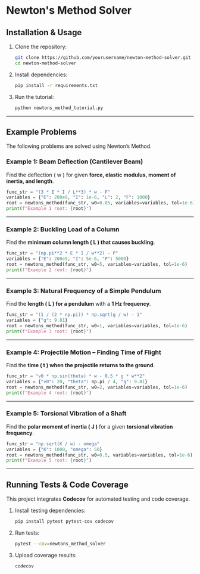 # Newton's Method Solver

## Installation & Usage
1. Clone the repository:
   ```bash
   git clone https://github.com/yourusername/newton-method-solver.git
   cd newton-method-solver
   ```
2. Install dependencies:
   ```bash
   pip install -r requirements.txt
   ```
3. Run the tutorial:
   ```bash
   python newtons_method_tutorial.py
   ```

---

## Example Problems
The following problems are solved using Newton’s Method.

### **Example 1: Beam Deflection (Cantilever Beam)**
Find the deflection \( w \) for given **force, elastic modulus, moment of inertia, and length**.

```python
func_str = "(3 * E * I / L**3) * w - F"
variables = {"E": 200e9, "I": 1e-6, "L": 2, "F": 1000}
root = newtons_method(func_str, w0=0.05, variables=variables, tol=1e-6)
print(f"Example 1 root: {root}")
```

---

### **Example 2: Buckling Load of a Column**
Find the **minimum column length \( L \) that causes buckling**.

```python
func_str = "(np.pi**2 * E * I / w**2) - P"
variables = {"E": 200e9, "I": 5e-6, "P": 5000}
root = newtons_method(func_str, w0=5, variables=variables, tol=1e-6)
print(f"Example 2 root: {root}")
```

---

### **Example 3: Natural Frequency of a Simple Pendulum**
Find the **length \( L \) for a pendulum** with a **1 Hz frequency**.

```python
func_str = "(1 / (2 * np.pi)) * np.sqrt(g / w) - 1"
variables = {"g": 9.81}
root = newtons_method(func_str, w0=1, variables=variables, tol=1e-6)
print(f"Example 3 root: {root}")
```

---

### **Example 4: Projectile Motion – Finding Time of Flight**
Find the **time \( t \) when the projectile returns to the ground**.

```python
func_str = "v0 * np.sin(theta) * w - 0.5 * g * w**2"
variables = {"v0": 20, "theta": np.pi / 4, "g": 9.81}
root = newtons_method(func_str, w0=2, variables=variables, tol=1e-6)
print(f"Example 4 root: {root}")
```

---

### **Example 5: Torsional Vibration of a Shaft**
Find the **polar moment of inertia \( J \)** for a given **torsional vibration frequency**.

```python
func_str = "np.sqrt(K / w) - omega"
variables = {"K": 1000, "omega": 50}
root = newtons_method(func_str, w0=0.5, variables=variables, tol=1e-6)
print(f"Example 5 root: {root}")
```

---

## Running Tests & Code Coverage
This project integrates **Codecov** for automated testing and code coverage.

1. Install testing dependencies:
   ```bash
   pip install pytest pytest-cov codecov
   ```
2. Run tests:
   ```bash
   pytest --cov=newtons_method_solver
   ```
3. Upload coverage results:
   ```bash
   codecov
   ```


